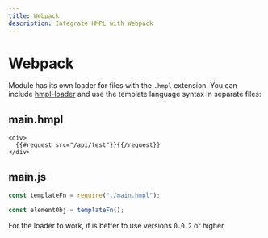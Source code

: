 ```yaml
---
title: Webpack
description: Integrate HMPL with Webpack
---
```


# Webpack

Module has its own loader for files with the `.hmpl` extension. You can include [hmpl-loader](https://www.npmjs.com/package/hmpl-loader) and use the template language syntax in separate files:

## main.hmpl

```hmpl
<div>
  {{#request src="/api/test"}}{{/request}}
</div>
```

## main.js

```javascript
const templateFn = require("./main.hmpl");

const elementObj = templateFn();
```

For the loader to work, it is better to use versions `0.0.2` or higher.
